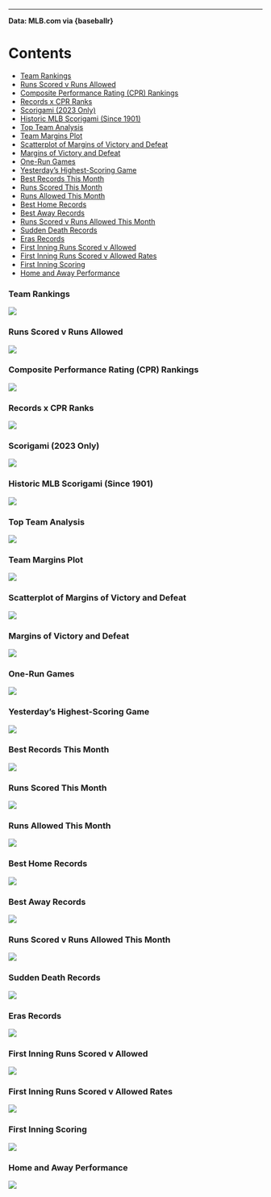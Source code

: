 ------------------------------------------------------------------------

**Data: MLB.com via {baseballr}**

# Contents

- [Team Rankings](#team-rankings)
- [Runs Scored v Runs Allowed](#runs-scored-v-runs-allowed)
- [Composite Performance Rating (CPR)
  Rankings](#composite-performance-rating-cpr-rankings)
- [Records x CPR Ranks](#records-x-cpr-ranks)
- [Scorigami (2023 Only)](#scorigami-2023-only)
- [Historic MLB Scorigami (Since
  1901)](#historic-mlb-scorigami-since-1901)
- [Top Team Analysis](#top-team-analysis)
- [Team Margins Plot](#team-margins-plot)
- [Scatterplot of Margins of Victory and
  Defeat](#scatterplot-of-margins-of-victory-and-defeat)
- [Margins of Victory and Defeat](#margins-of-victory-and-defeat)
- [One-Run Games](#one-run-games)
- [Yesterday’s Highest-Scoring Game](#yesterdays-highest-scoring-game)
- [Best Records This Month](#best-records-this-month)
- [Runs Scored This Month](#runs-scored-this-month)
- [Runs Allowed This Month](#runs-allowed-this-month)
- [Best Home Records](#best-home-records)
- [Best Away Records](#best-away-records)
- [Runs Scored v Runs Allowed This
  Month](#runs-scored-v-runs-allowed-this-month)
- [Sudden Death Records](#sudden-death-records)
- [Eras Records](#eras-records)
- [First Inning Runs Scored v
  Allowed](#first-inning-runs-scored-v-allowed)
- [First Inning Runs Scored v Allowed
  Rates](#first-inning-runs-scored-v-allowed-rates)
- [First Inning Scoring](#first-inning-scoring)
- [Home and Away Performance](#home-and-away-performance)

### Team Rankings

![](README_files/figure-gfm/unnamed-chunk-5-1.png)<!-- -->

### Runs Scored v Runs Allowed

![](README_files/figure-gfm/unnamed-chunk-6-1.png)<!-- -->

### Composite Performance Rating (CPR) Rankings

![](README_files/figure-gfm/unnamed-chunk-9-1.png)<!-- -->

### Records x CPR Ranks

![](README_files/figure-gfm/unnamed-chunk-11-1.png)<!-- -->

### Scorigami (2023 Only)

![](README_files/figure-gfm/unnamed-chunk-12-1.png)<!-- -->

### Historic MLB Scorigami (Since 1901)

![](README_files/figure-gfm/unnamed-chunk-13-1.png)<!-- -->

### Top Team Analysis

![](README_files/figure-gfm/unnamed-chunk-14-1.png)<!-- -->

### Team Margins Plot

![](README_files/figure-gfm/unnamed-chunk-15-1.png)<!-- -->

### Scatterplot of Margins of Victory and Defeat

![](README_files/figure-gfm/unnamed-chunk-17-1.png)<!-- -->

### Margins of Victory and Defeat

![](README_files/figure-gfm/unnamed-chunk-18-1.png)<!-- -->

### One-Run Games

![](README_files/figure-gfm/unnamed-chunk-19-1.png)<!-- -->

### Yesterday’s Highest-Scoring Game

![](README_files/figure-gfm/unnamed-chunk-20-1.png)<!-- -->

### Best Records This Month

![](README_files/figure-gfm/unnamed-chunk-21-1.png)<!-- -->

### Runs Scored This Month

![](README_files/figure-gfm/unnamed-chunk-22-1.png)<!-- -->

### Runs Allowed This Month

![](README_files/figure-gfm/unnamed-chunk-23-1.png)<!-- -->

### Best Home Records

![](README_files/figure-gfm/unnamed-chunk-24-1.png)<!-- -->

### Best Away Records

![](README_files/figure-gfm/unnamed-chunk-25-1.png)<!-- -->

### Runs Scored v Runs Allowed This Month

![](README_files/figure-gfm/unnamed-chunk-26-1.png)<!-- -->

### Sudden Death Records

![](README_files/figure-gfm/unnamed-chunk-27-1.png)<!-- -->

### Eras Records

![](README_files/figure-gfm/unnamed-chunk-28-1.png)<!-- -->

### First Inning Runs Scored v Allowed

![](README_files/figure-gfm/unnamed-chunk-29-1.png)<!-- -->

### First Inning Runs Scored v Allowed Rates

![](README_files/figure-gfm/unnamed-chunk-30-1.png)<!-- -->

### First Inning Scoring

![](README_files/figure-gfm/unnamed-chunk-31-1.png)<!-- -->

### Home and Away Performance

![](README_files/figure-gfm/unnamed-chunk-32-1.png)<!-- -->
